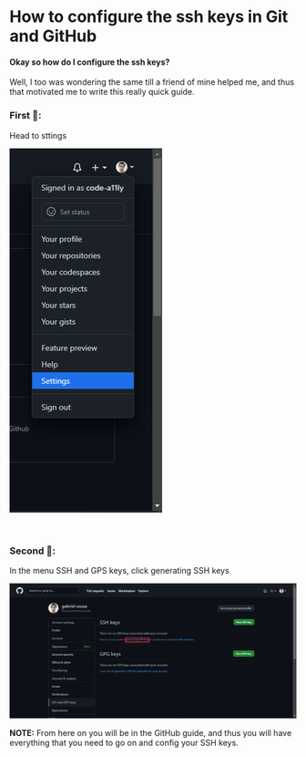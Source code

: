 # How to configure the ssh keys in Git and GitHub

#### Okay so how do I configure the ssh keys?
Well, I too was wondering the same till a friend of mine helped me,
and thus that motivated me to write this really quick guide.

### First :shoe::
Head to sttings

![](.image-repo/settings.png) 

 
### Second :shoe::
In the menu SSH and GPS keys, click generating SSH keys
 
![](.image-repo/creating.png)
 
__NOTE:__ From here on you will be in the GitHub guide, and thus
you will have everything that you need to go on and config your
SSH keys.
 


